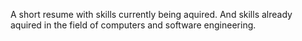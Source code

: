 A short resume with skills currently being aquired.
And skills already aquired in the field of computers and software engineering.